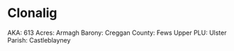 # Clonalig

AKA: 613
Acres: Armagh
Barony: Creggan
County: Fews Upper
PLU: Ulster
Parish: Castleblayney